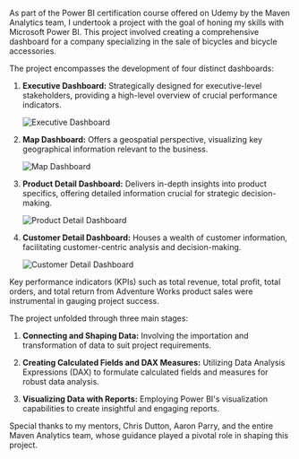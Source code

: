 As part of the Power BI certification course offered on Udemy by the Maven Analytics team, I undertook a project with the goal of honing my skills with Microsoft Power BI. This project involved creating a comprehensive dashboard for a company specializing in the sale of bicycles and bicycle accessories.

The project encompasses the development of four distinct dashboards:

1. **Executive Dashboard:** Strategically designed for executive-level stakeholders, providing a high-level overview of crucial performance indicators.

   ![Executive Dashboard](link_to_executive_dashboard_image)

2. **Map Dashboard:** Offers a geospatial perspective, visualizing key geographical information relevant to the business.

   ![Map Dashboard](link_to_map_dashboard_image)

3. **Product Detail Dashboard:** Delivers in-depth insights into product specifics, offering detailed information crucial for strategic decision-making.

   ![Product Detail Dashboard](link_to_product_detail_dashboard_image)

4. **Customer Detail Dashboard:** Houses a wealth of customer information, facilitating customer-centric analysis and decision-making.

   ![Customer Detail Dashboard](link_to_customer_detail_dashboard_image)

Key performance indicators (KPIs) such as total revenue, total profit, total orders, and total return from Adventure Works product sales were instrumental in gauging project success.

The project unfolded through three main stages:

1. **Connecting and Shaping Data:** Involving the importation and transformation of data to suit project requirements.

2. **Creating Calculated Fields and DAX Measures:** Utilizing Data Analysis Expressions (DAX) to formulate calculated fields and measures for robust data analysis.

3. **Visualizing Data with Reports:** Employing Power BI's visualization capabilities to create insightful and engaging reports.

Special thanks to my mentors, Chris Dutton, Aaron Parry, and the entire Maven Analytics team, whose guidance played a pivotal role in shaping this project.
